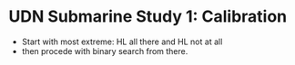 # UDN Submarine Study 1: Calibration

* Start with most extreme: HL all there and HL not at all
* then procede with binary search from there.


